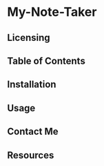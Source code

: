 # My-Note-Taker

## Licensing

## Table of Contents

## Installation

## Usage

## Contact Me

## Resources